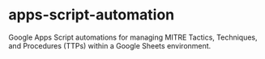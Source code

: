 # apps-script-automation
Google Apps Script automations for managing MITRE Tactics, Techniques, and Procedures (TTPs) within a Google Sheets environment.
